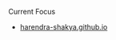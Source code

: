 
Current Focus
- [harendra-shakya.github.io](https://github.com/harendra-shakya/harendra-shakya.github.io)

<!---
harendra-shakya/harendra-shakya is a ✨ special ✨ repository because its `README.md` (this file) appears on your GitHub profile.
You can click the Preview link to take a look at your changes.
--->
